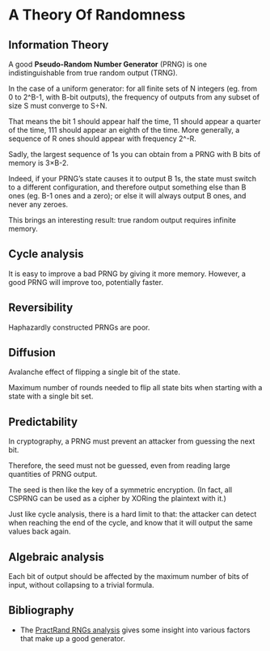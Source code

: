 # A Theory Of Randomness

## Information Theory

A good **Pseudo-Random Number Generator** (PRNG)
is one indistinguishable from true random output (TRNG).

In the case of a uniform generator: for all finite sets of N integers
(eg. from 0 to 2^B-1, with B-bit outputs),
the frequency of outputs from any subset of size S must converge to S÷N.

That means the bit 1 should appear half the time,
11 should appear a quarter of the time,
111 should appear an eighth of the time.
More generally, a sequence of R ones should appear with frequency 2^-R.

Sadly, the largest sequence of 1s you can obtain
from a PRNG with B bits of memory is 3×B-2.

Indeed, if your PRNG’s state causes it to output B 1s,
the state must switch to a different configuration,
and therefore output something else than B ones (eg. B-1 ones and a zero);
or else it will always output B ones, and never any zeroes.

This brings an interesting result: true random output requires infinite memory.

## Cycle analysis

It is easy to improve a bad PRNG by giving it more memory.
However, a good PRNG will improve too, potentially faster.

## Reversibility

Haphazardly constructed PRNGs are poor.

## Diffusion

Avalanche effect of flipping a single bit of the state.

Maximum number of rounds needed to flip all state bits when starting with a
state with a single bit set.

## Predictability

In cryptography, a PRNG must prevent an attacker from guessing the next bit.

Therefore, the seed must not be guessed,
even from reading large quantities of PRNG output.

The seed is then like the key of a symmetric encryption.
(In fact, all CSPRNG can be used as a cipher by XORing the plaintext with it.)

Just like cycle analysis, there is a hard limit to that:
the attacker can detect when reaching the end of the cycle,
and know that it will output the same values back again.

## Algebraic analysis

Each bit of output should be affected by the maximum number of bits of
input, without collapsing to a trivial formula.

## Bibliography

- The [PractRand RNGs analysis][PractRandRNGs] gives some insight into various
  factors that make up a good generator.

[PractRandRNGs]: http://pracrand.sourceforge.net/RNG_engines.txt
